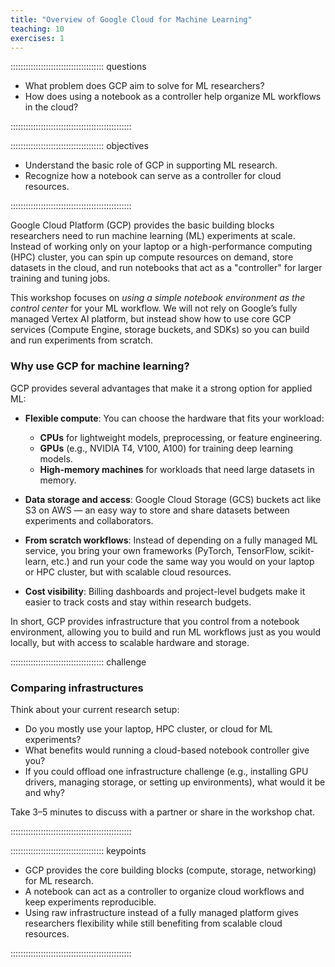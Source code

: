 ```yaml
---
title: "Overview of Google Cloud for Machine Learning"
teaching: 10
exercises: 1
---
```


::::::::::::::::::::::::::::::::::::: questions

- What problem does GCP aim to solve for ML researchers?  
- How does using a notebook as a controller help organize ML workflows in the cloud?  

::::::::::::::::::::::::::::::::::::::::::::::::

::::::::::::::::::::::::::::::::::::: objectives

- Understand the basic role of GCP in supporting ML research.  
- Recognize how a notebook can serve as a controller for cloud resources.  

::::::::::::::::::::::::::::::::::::::::::::::::

Google Cloud Platform (GCP) provides the basic building blocks researchers need to run machine learning (ML) experiments at scale. Instead of working only on your laptop or a high-performance computing (HPC) cluster, you can spin up compute resources on demand, store datasets in the cloud, and run notebooks that act as a "controller" for larger training and tuning jobs.  

This workshop focuses on *using a simple notebook environment as the control center* for your ML workflow. We will not rely on Google’s fully managed Vertex AI platform, but instead show how to use core GCP services (Compute Engine, storage buckets, and SDKs) so you can build and run experiments from scratch.

### Why use GCP for machine learning?

GCP provides several advantages that make it a strong option for applied ML:

- **Flexible compute**: You can choose the hardware that fits your workload:  
  - **CPUs** for lightweight models, preprocessing, or feature engineering.  
  - **GPUs** (e.g., NVIDIA T4, V100, A100) for training deep learning models.  
  - **High-memory machines** for workloads that need large datasets in memory.  

- **Data storage and access**: Google Cloud Storage (GCS) buckets act like S3 on AWS — an easy way to store and share datasets between experiments and collaborators.  

- **From scratch workflows**: Instead of depending on a fully managed ML service, you bring your own frameworks (PyTorch, TensorFlow, scikit-learn, etc.) and run your code the same way you would on your laptop or HPC cluster, but with scalable cloud resources.  

- **Cost visibility**: Billing dashboards and project-level budgets make it easier to track costs and stay within research budgets.  

In short, GCP provides infrastructure that you control from a notebook environment, allowing you to build and run ML workflows just as you would locally, but with access to scalable hardware and storage.

::::::::::::::::::::::::::::::::::::: challenge

### Comparing infrastructures  
Think about your current research setup:  
- Do you mostly use your laptop, HPC cluster, or cloud for ML experiments?  
- What benefits would running a cloud-based notebook controller give you?  
- If you could offload one infrastructure challenge (e.g., installing GPU drivers, managing storage, or setting up environments), what would it be and why?  

Take 3–5 minutes to discuss with a partner or share in the workshop chat.  

::::::::::::::::::::::::::::::::::::::::::::::::

::::::::::::::::::::::::::::::::::::: keypoints

- GCP provides the core building blocks (compute, storage, networking) for ML research.  
- A notebook can act as a controller to organize cloud workflows and keep experiments reproducible.  
- Using raw infrastructure instead of a fully managed platform gives researchers flexibility while still benefiting from scalable cloud resources.  

::::::::::::::::::::::::::::::::::::::::::::::::

